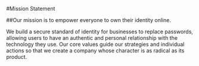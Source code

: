#Mission Statement

##Our mission is to empower everyone to own their identity online.

We build a secure standard of identity for businesses to replace passwords, allowing users to have an authentic and personal relationship with the technology they use. Our core values guide our strategies and individual actions so that we create a company whose character is as radical as its product.
